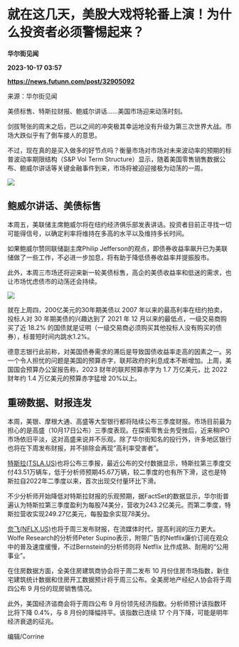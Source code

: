 # 就在这几天，美股大戏将轮番上演！为什么投资者必须警惕起来？
**华尔街见闻**

**2023-10-17 03:57**

**https://news.futunn.com/post/32905092**

来源：华尔街见闻

美债标售、特斯拉财报、鲍威尔讲话......美国市场迎来动荡时刻。

剑拔弩张的周末之后，巴以之间的冲突极其幸运地没有升级为第三次世界大战。市场大跌似乎有了倒车接人的意思。

不过，现在真的是买入做多的好节点吗？衡量市场对市场对未来波动率的预期的标普波动率期限结构（S&P Vol Term Structure）显示，随着美国零售销售数据公布、鲍威尔讲话等关键金融事件到来，市场将被迫迎接极为动荡的一周。

![](https://newsfile.futunn.com/public/NN-PersistNewsContentImage/7781/20231017/0-ae4cd617940f57f48477460348bec77e-0-37a1e0be853a63c7ce13ad378e95a637.png/big)

鲍威尔讲话、美债标售
----------

本周五，美联储主席鲍威尔将在纽约经济俱乐部发表讲话。投资者目前正寻找一切可能得信号，以确定利率将维持在多高的水平以及维持多长时间。

如果鲍威尔赞同联储副主席Philip Jefferson的观点，即债券收益率飙升已为美联储做了一些工作，不必进一步加息，将有助于降低债券收益率并提振股市。

此外，本周三市场还将迎来新一轮美债标售，高企的美债收益率和低迷的需求，也让市场忧虑债市的动荡还会持续。

![](https://newsfile.futunn.com/public/NN-PersistNewsContentImage/7781/20231017/0-ae4cd617940f57f48477460348bec77e-2-4c38f0da0170034d9288d7799f06882e.png/big)

就在上周四，200亿美元的30年期美债以 2007 年以来的最高利率在纽约拍卖，投标人对 30 年期美债的兴趣达到了 2021 年 12 月以来的最低点，一级交易商购买了近 18.2% 的国债就是证明（一级交易商必须购买其他投标人没有购买的债券），标普短时间内跳水1.2%。

德意志银行此前称，对美国债券需求的滞后是导致国债收益率走高的因素之一。另一个令人担忧的问题是美国的预算赤字，联邦政府的利息成本不断增加。上周，美国国会预算办公室报告称，2023 财年的联邦预算赤字为 1.7 万亿美元，比 2022 财年约 1.4 万亿美元的预算赤字猛增 20%以上。

重磅数据、财报连发
---------

本周，美银、摩根大通、高盛等大型银行都将陆续公布三季度财报。市场目前最为担心的是高盛（10月17日公布）三季度表现。在探索零售业务受挫后，近来稍IPO市场依旧平淡，这对高盛来说并不乐观。除了华尔街知名的投行外，许多地区银行也将在下周发布财报，并不排除会再现“高利率受害者”。

[特斯拉(TSLA.US)](https://www.futunn.com/quote/stock?m=us&code=TSLA)也将公布三季报，最近公布的交付数据显示，特斯拉第三季度交付43.51万辆车，低于分析师预期45.67万辆，较二季度的也有所下滑，这也是特斯拉自2022年二季度以来，首次出现交付量环比下滑。

不少分析师开始降低对特斯拉财报的乐观预期，据FactSet的数据显示，华尔街普遍认为特斯拉第三季度盈利为每股74美分，营收为243.2亿美元。而第二季度，特斯拉营收实现249.27亿美元，每股盈余实现78美分。

[奈飞(NFLX.US)](https://www.futunn.com/quote/stock?m=us&code=NFLX)也将于周三发布财报，在流媒体时代，提高利润的压力更大。Wolfe Research的分析师Peter Supino表示，附带广告的Netflix廉价订阅在观众中的普及速度缓慢，不过Bernstein的分析师则将 Netflix 比作成熟、耐用的“公用事业”。

在住房数据方面，全美住房建筑商协会将于周二发布 10 月份住房市场指数，新住宅建筑统计数据和住房开工数据预计将于周三公布。全美房地产经纪人协会将于周四公布 9 月份的现房销售情况。

此外，美国经济谘商会将于周四公布 9 月份领先经济指数。分析师预计该指数环比将下降 0.4%，与 8 月份的降幅持平。该指数已连续 17 个月下降，可能是明年经济衰退的征兆。

编辑/Corrine